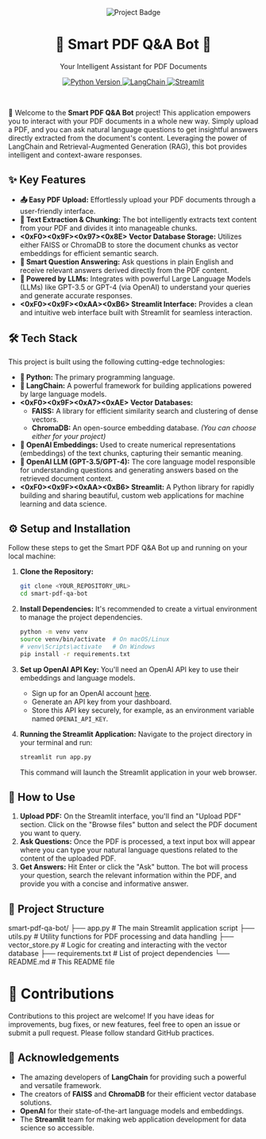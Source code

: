 <p align="center">
  <img src="https://img.shields.io/badge/Project-Smart%20PDF%20Q%26A%20Bot-blue.svg?style=for-the-badge" alt="Project Badge">
</p>

<h1 align="center">🧠 Smart PDF Q&A Bot 🤖</h1>
<p align="center">Your Intelligent Assistant for PDF Documents</p>

<p align="center">
  <a href="https://python.org">
    <img src="https://img.shields.io/badge/Python-3.7+-blue.svg?style=flat-square" alt="Python Version">
  </a>
  <a href="https://github.com/hwchase17/langchain">
    <img src="https://img.shields.io/badge/LangChain-Latest-orange.svg?style=flat-square" alt="LangChain">
  </a>
  <a href="https://streamlit.io/">
    <img src="https://img.shields.io/badge/Streamlit-Latest-brightgreen.svg?style=flat-square" alt="Streamlit">
  </a>
</p>

<br>

👋 Welcome to the **Smart PDF Q&A Bot** project! This application empowers you to interact with your PDF documents in a whole new way. Simply upload a PDF, and you can ask natural language questions to get insightful answers directly extracted from the document's content. Leveraging the power of LangChain and Retrieval-Augmented Generation (RAG), this bot provides intelligent and context-aware responses.

## ✨ Key Features

* **📤 Easy PDF Upload:** Effortlessly upload your PDF documents through a user-friendly interface.
* **📄 Text Extraction & Chunking:** The bot intelligently extracts text content from your PDF and divides it into manageable chunks.
* **<0xF0><0x9F><0x97><0x8E>️ Vector Database Storage:** Utilizes either FAISS or ChromaDB to store the document chunks as vector embeddings for efficient semantic search.
* **🧠 Smart Question Answering:** Ask questions in plain English and receive relevant answers derived directly from the PDF content.
* **🚀 Powered by LLMs:** Integrates with powerful Large Language Models (LLMs) like GPT-3.5 or GPT-4 (via OpenAI) to understand your queries and generate accurate responses.
* **<0xF0><0x9F><0xAA><0xB6> Streamlit Interface:** Provides a clean and intuitive web interface built with Streamlit for seamless interaction.

## 🛠️ Tech Stack

This project is built using the following cutting-edge technologies:

* **🐍 Python:** The primary programming language.
* **🔗 LangChain:** A powerful framework for building applications powered by large language models.
* **<0xF0><0x9F><0xA7><0xAE> Vector Databases:**
    * **FAISS:** A library for efficient similarity search and clustering of dense vectors.
    * **ChromaDB:** An open-source embedding database.
    *(You can choose either for your project)*
* **🔑 OpenAI Embeddings:** Used to create numerical representations (embeddings) of the text chunks, capturing their semantic meaning.
* **🤖 OpenAI LLM (GPT-3.5/GPT-4):** The core language model responsible for understanding questions and generating answers based on the retrieved document context.
* **<0xF0><0x9F><0xAA><0xB6> Streamlit:** A Python library for rapidly building and sharing beautiful, custom web applications for machine learning and data science.

## ⚙️ Setup and Installation

Follow these steps to get the Smart PDF Q&A Bot up and running on your local machine:

1.  **Clone the Repository:**
    ```bash
    git clone <YOUR_REPOSITORY_URL>
    cd smart-pdf-qa-bot
    ```

2.  **Install Dependencies:**
    It's recommended to create a virtual environment to manage the project dependencies.
    ```bash
    python -m venv venv
    source venv/bin/activate  # On macOS/Linux
    # venv\Scripts\activate   # On Windows
    pip install -r requirements.txt
    ```

3.  **Set up OpenAI API Key:**
    You'll need an OpenAI API key to use their embeddings and language models.
    * Sign up for an OpenAI account [here](https://openai.com/).
    * Generate an API key from your dashboard.
    * Store this API key securely, for example, as an environment variable named `OPENAI_API_KEY`.

4.  **Running the Streamlit Application:**
    Navigate to the project directory in your terminal and run:
    ```bash
    streamlit run app.py
    ```
    This command will launch the Streamlit application in your web browser.

## 🚀 How to Use

1.  **Upload PDF:** On the Streamlit interface, you'll find an "Upload PDF" section. Click on the "Browse files" button and select the PDF document you want to query.
2.  **Ask Questions:** Once the PDF is processed, a text input box will appear where you can type your natural language questions related to the content of the uploaded PDF.
3.  **Get Answers:** Hit Enter or click the "Ask" button. The bot will process your question, search the relevant information within the PDF, and provide you with a concise and informative answer.

## 📂 Project Structure
smart-pdf-qa-bot/
├── app.py             # The main Streamlit application script
├── utils.py           # Utility functions for PDF processing and data handling
├── vector_store.py    # Logic for creating and interacting with the vector database
├── requirements.txt   # List of project dependencies
└── README.md          # This README file
# 🤝 Contributions

Contributions to this project are welcome! If you have ideas for improvements, bug fixes, or new features, feel free to open an issue or submit a pull request. Please follow standard GitHub practices.


## 🎉 Acknowledgements

* The amazing developers of **LangChain** for providing such a powerful and versatile framework.
* The creators of **FAISS** and **ChromaDB** for their efficient vector database solutions.
* **OpenAI** for their state-of-the-art language models and embeddings.
* The **Streamlit** team for making web application development for data science so accessible.
